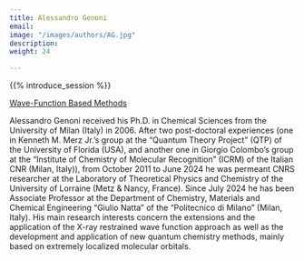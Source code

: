 ```yaml
---
title: Alessandro Genoni
email: 
image: "/images/authors/AG.jpg"
description: 
weight: 24

---
```


{{% introduce_session %}}

[Wave-Function Based Methods ](/topics/07_wave-function-based-methods)


Alessandro Genoni received his Ph.D. in Chemical Sciences from the University of Milan (Italy) in 2006. After two post-doctoral experiences (one in Kenneth M. Merz Jr.’s group at the “Quantum Theory Project” (QTP) of the University of Florida (USA), and another one in Giorgio Colombo’s group at the “Institute of Chemistry of Molecular Recognition” (ICRM) of the Italian CNR (Milan, Italy)), from October 2011 to June 2024 he was permeant CNRS researcher at the Laboratory of Theoretical Physics and Chemistry of the University of Lorraine (Metz & Nancy, France). Since July 2024 he has been Associate Professor at the Department of Chemistry, Materials and Chemical Engineering “Giulio Natta” of the “Politecnico di Milano” (Milan, Italy). His main research interests concern the extensions and the application of the X-ray restrained wave function approach as well as the development and application of new quantum chemistry methods, mainly based on extremely localized molecular orbitals.

